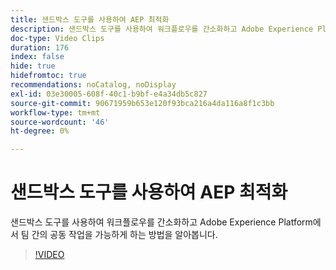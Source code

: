 ```yaml
---
title: 샌드박스 도구를 사용하여 AEP 최적화
description: 샌드박스 도구를 사용하여 워크플로우를 간소화하고 Adobe Experience Platform에서 팀 간의 공동 작업을 가능하게 하는 방법을 알아봅니다.
doc-type: Video Clips
duration: 176
index: false
hide: true
hidefromtoc: true
recommendations: noCatalog, noDisplay
exl-id: 03e30005-608f-40c1-b9bf-e4a34db5c827
source-git-commit: 90671959b653e120f93bca216a4da116a8f1c3bb
workflow-type: tm+mt
source-wordcount: '46'
ht-degree: 0%

---
```


# 샌드박스 도구를 사용하여 AEP 최적화

샌드박스 도구를 사용하여 워크플로우를 간소화하고 Adobe Experience Platform에서 팀 간의 공동 작업을 가능하게 하는 방법을 알아봅니다.

<!-- 62_S601_3442532_175_optimizing-aep-with-sandbox-tooling -->
>[!VIDEO](https://video.tv.adobe.com/v/3460559/?learn=on&enablevpops=true&captions=kor)
